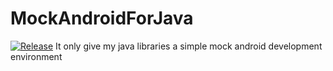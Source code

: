 # MockAndroidForJava
[![Release](https://jitpack.io/v/Carlos2927/MockAndroidForJava.svg)](https://jitpack.io/#Carlos2927/MockAndroidForJava)
It only give my java libraries a simple mock android development environment
